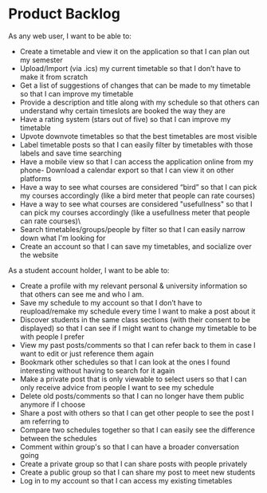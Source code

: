 # Product Backlog

As any web user, I want to be able to:
- Create a timetable and view it on the application so that I can plan out my semester 
- Upload/Import (via .ics) my current timetable so that I don’t have to make it from scratch 
- Get a list of suggestions of changes that can be made to my timetable so that I can improve my timetable
- Provide a description and title along with my schedule so that others can understand why certain timeslots are booked the way they are
- Have a rating system (stars out of five) so that I can improve my timetable
- Upvote downvote timetables so that the best timetables are most visible
- Label timetable posts so that I can easily filter by timetables with those labels and save time searching
- Have a mobile view so that I can access the application online from my phone- Download a calendar export so that I can view it on other platforms
- Have a way to see what courses are considered “bird” so that I can pick my courses accordingly (like a bird meter that people can rate courses)
- Have a way to see what courses are considered "usefullness" so that I can pick my courses accordingly (like a usefullness meter that people can rate courses)\
- Search timetables/groups/people by filter so that I can easily narrow down what I'm looking for
- Create an account so that I can save my timetables, and socialize over the website 

As a student account holder, I want to be able to:
- Create a profile with my relevant personal & university information so that others can see me and who I am.
- Save my schedule to my account so that I don’t have to reupload/remake my schedule every time I want to make a post about it
- Discover students in the same class sections (with their consent to be displayed) so that I can see if I might want to change my timetable to be with people I prefer
- View my past posts/comments so that I can refer back to them in case I want to edit or just reference them again
- Bookmark other schedules so that I can look at the ones I found interesting without having to search for it again
- Make a private post that is only viewable to select users so that I can only receive advice from people I want to see my schedule
- Delete old posts/comments so that I can no longer have them public anymore if I choose
- Share a post with others so that I can get other people to see the post I am referring to
- Compare two schedules together so that I can easily see the difference between the schedules
- Comment within group's so that I can have a broader conversation going
- Create a private group so that I can share posts with people privately
- Create a public group so that I can share my post to meet new students
- Log in to my account so that I can access my existing timetables 
